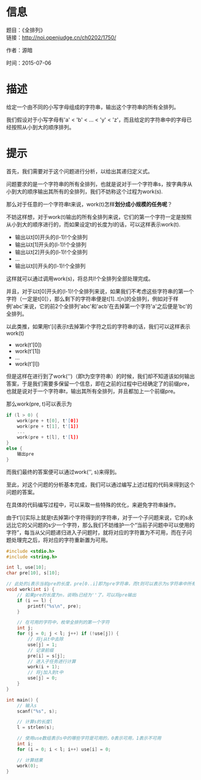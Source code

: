 # 信息
题目：《全排列》  
链接：http://noi.openjudge.cn/ch0202/1750/

作者：源暗

时间：2015-07-06
  
# 描述

给定一个由不同的小写字母组成的字符串，输出这个字符串的所有全排列。

我们假设对于小写字母有'a' < 'b' < ... < 'y' < 'z'，而且给定的字符串中的字母已经按照从小到大的顺序排列。

# 提示

首先，我们需要对于这个问题进行分析，以给出其递归定义式。

问题要求的是一个字符串的所有全排列，也就是说对于一个字符串s，按字典序从小到大的顺序输出其所有的全排列，我们不妨称这个过程为work(s).

那么对于任意的一个字符串t来说，work(t)怎样**划分成小规模的任务呢**？

不妨这样想，对于work(t)输出的所有全排列来说，它们的第一个字符一定是按照从小到大的顺序进行的，而如果设定t的长度为l的话，可以这样表示work(t).

- 输出以t[0]开头的(l-1)!个全排列
- 输出以t[1]开头的(l-1)!个全排列
- 输出以t[2]开头的(l-1)!个全排列
- ...
- 输出以t[l]开头的(l-1)!个全排列

这样就可以通过调用work(s)，将总共l!个全排列全部处理完成。

并且，对于以t[0]开头的(l-1)!个全排列来说，如果我们不考虑这些字符串的第一个字符（一定是t[0]），那么剩下的字符串便是t[1]..t[n]的全排列，例如对于样例'abc'来说，它的前2个全排列'abc'和'acb'在去掉第一个字符'a'之后便是'bc'的全排列。

以此类推，如果用t'[i]表示t去掉第i个字符之后的字符串的话，我们可以这样表示work(t)

- work(t'[0])
- work(t'[1])
- ...
- work(t'[l])

但是这样在进行到了work('')（即t为空字符串）的时候，我们却不知道该如何输出答案，于是我们需要多保留一个信息，即在之前的过程中已经确定了的前缀pre，也就是说对于一个字符串t，输出其所有全排列，并且都加上一个前缀pre。

那么work(pre, t)可以表示为
```c
if (l > 0) {
	work(pre + t[0], t'[0])
	work(pre + t[1], t'[1])
	...
	work(pre + t[l], t'[l])
}
else {
	输出pre
}
```
而我们最终的答案便可以通过work('', s)来得到。

至此，对这个问题的分析基本完成，我们可以通过编写上述过程的代码来得到这个问题的答案。

在具体的代码编写过程中，可以采取一些特殊的优化，来避免字符串操作。

由于t'[i]实际上就是t去掉第i个字符得到的字符串，对于一个子问题来说，它的s永远比它的父问题的s少一个字符，那么我们不妨维护一个“当前子问题中可以使用的字符”，每当从父问题递归进入子问题时，就将对应的字符置为不可用，而在子问题处理完之后，将对应的字符重新置为可用。

```cpp
#include <stdio.h>
#include <string.h>

int l, use[10];
char pre[10], s[10];

// 此处的i表示当前pre的长度，pre[0..i]即为pre字符串，而t则可以表示为s字符串中所有use=0的字符组成的字符串
void work(int i) {
	// 如果pre的长度为n，说明s已经为''了，可以将pre输出
	if (i == l) {
		printf("%s\n", pre);
	}

	// 在可用的字符中，枚举全排列的第一个字符
	int j;
	for (j = 0; j < l; j++) if (!use[j]) {
		// 将j从t中去除
		use[j] = 1;
		// 记录前缀
		pre[i] = s[j];
		// 进入子任务进行计算
		work(i + 1);
		// 将j加入到t中
		use[j] = 0;
	}
}

int main() {
	// 输入s
	scanf("%s", s);

	// 计算s的长度l
	l = strlen(s);

	// 使用use数组表示s中的哪些字符是可用的，0表示可用，1表示不可用
	int i;
	for (i = 0; i < l; i++) use[i] = 0;

	// 计算结果
	work(0);
}
```